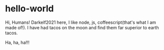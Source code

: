 # hello-world

Hi, Humans!
Darkelf2021 here, I like node, js, coffeescript(that's what I am made of!).
I have had tacos on the moon and find them far superior to earth tacos.

Ha, ha, ha!!!
